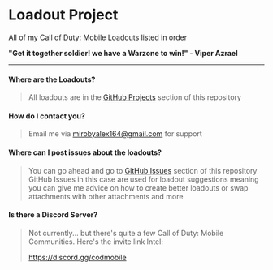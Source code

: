# Loadout Project
All of my Call of Duty: Mobile Loadouts listed in order

__"Get it together soldier! we have a Warzone to win!" - Viper Azrael__

---

#### Where are the Loadouts?
> All loadouts are in the [GitHub Projects](https://github.com/Viper162xAzrael/Loadout-Project/projects?type=classic) section of this repository

#### How do I contact you?
> Email me via mirobyalex164@gmail.com for support

#### Where can I post issues about the loadouts?
> You can go ahead and go to [GitHub Issues](https://github.com/Viper162xAzrael/Loadout-Project/issues) section of this repository
> GitHub Issues in this case are used for loadout suggestions meaning you can give me advice on how to create better loadouts or swap attachments with other attachments and more

#### Is there a Discord Server?
> Not currently... but there's quite a few Call of Duty: Mobile Communities. Here's the invite link Intel:
> 
> https://discord.gg/codmobile
